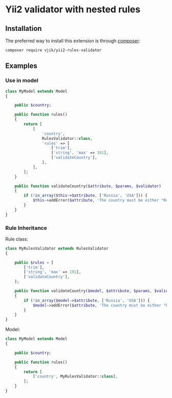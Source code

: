 # Yii2 validator with nested rules

## Installation

The preferred way to install this extension is through [composer](https://getcomposer.org/download/):

```
composer require vjik/yii2-rules-validator
```

## Examples

### Use in model

```php
class MyModel extends Model
{

    public $country;

    public function rules()
    {
        return [
            [
                'country',
                RulesValidator::class,
                'rules' => [
                    ['trim'],
                    ['string', 'max' => 191],
                    ['validateCountry'],
                ],
            ],
        ];
    }

    public function validateCountry($attribute, $params, $validator)
    {
        if (!in_array($this->$attribute, ['Russia', 'USA'])) {
            $this->addError($attribute, 'The country must be either "Russia" or "USA".');
        }
    }
}
```

### Rule Inheritance 

Rule class:

```php
class MyRulesValidator extends RulesValidator
{

    public $rules = [
        ['trim'],
        ['string', 'max' => 191],
        ['validateCountry'],
    ];

    public function validateCountry($model, $attribute, $params, $validator)
    {
        if (!in_array($model->$attribute, ['Russia', 'USA'])) {
            $model->addError($attribute, 'The country must be either "Russia" or "USA".');
        }
    }
}
```

Model:

```php
class MyModel extends Model
{

    public $country;

    public function rules()
    {
        return [
            ['country', MyRulesValidator::class],
        ];
    }
}
```